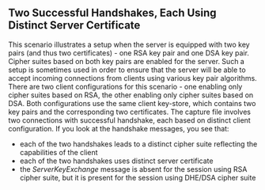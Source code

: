 ## Two Successful Handshakes, Each Using Distinct Server Certificate
This scenario illustrates a setup when the server is equipped with two key pairs (and thus two certificates) - one RSA key pair and one DSA key pair. Cipher suites based on both key pairs are enabled for the server. Such a setup is sometimes used in order to ensure that the server will be able to accept incoming connections from clients using various key pair algorithms. There are two client configurations for this scenario - one enabling only cipher suites based on RSA, the other enabling only cipher suites based on DSA. Both configurations use the same client key-store, which contains two key pairs and the corresponding two certificates. The capture file involves two connections with successful handshake, each based on distinct client configuration. If you look at the handshake messages, you see that:

- each of the two handshakes leads to a distinct cipher suite reflecting the capabilities of the client
- each of the two handshakes uses distinct server certificate
- the *ServerKeyExchange* message is absent for the session using RSA cipher suite, but it is present for the session using DHE/DSA cipher suite